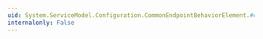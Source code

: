 ```yaml
---
uid: System.ServiceModel.Configuration.CommonEndpointBehaviorElement.#ctor
internalonly: False
---
```

